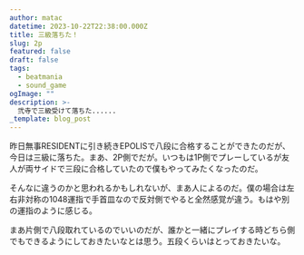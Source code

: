 ```yaml
---
author: matac
datetime: 2023-10-22T22:38:00.000Z
title: 三級落ちた！
slug: 2p
featured: false
draft: false
tags:
  - beatmania
  - sound_game
ogImage: ""
description: >-
  弐寺で三級受けて落ちた......
_template: blog_post
---
```


昨日無事RESIDENTに引き続きEPOLISで八段に合格することができたのだが、今日は三級に落ちた。まあ、2P側でだが。いつもは1P側でプレーしているが友人が両サイドで三段に合格していたので僕もやってみたくなったのだ。

そんなに違うのかと思われるかもしれないが、まあ人によるのだ。僕の場合は左右非対称の1048運指で手首皿なので反対側でやると全然感覚が違う。もはや別の運指のように感じる。

まあ片側で八段取れているのでいいのだが、誰かと一緒にプレイする時どちら側でもできるようにしておきたいなとは思う。五段くらいはとっておきたいな。